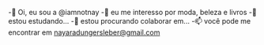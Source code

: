 -👋 Oi, eu sou a @iamnotnay
-👀 eu me interesso por moda, beleza e livros
-🌱 estou estudando... 
-💞 estou procurando colaborar em...
-📫 você pode me encontrar em nayaradungersleber@gmail.com
